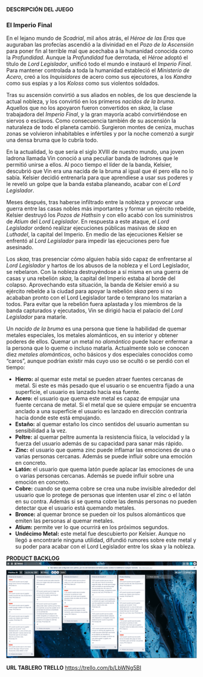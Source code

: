 **DESCRIPCIÓN DEL JUEGO**
### El Imperio Final

En el lejano mundo de *Scadrial*, mil años atrás, el *Héroe de las Eras* que auguraban las profecías ascendió a la divinidad en el *Pozo de la Ascensión* para poner fin al terrible mal que acechaba a la humanidad conocida como la *Profundidad*. Aunque la *Profundidad* fue derrotada, el *Héroe* adoptó el título de *Lord Legislador*, unificó todo el mundo e instauró el *Imperio Final*. Para mantener controlada a toda la humanidad estableció el *Ministerio de Acero*, creó a los *Inquisidores* de acero como sus ejecutores, a los *Kandra* como sus espías y a los *Koloss* como sus violentos soldados.

Tras su ascensión convirtió a sus aliados en nobles, de los que desciende la actual nobleza, y los convirtió en los primeros *nacidos de la bruma*. Aquellos que no los apoyaron fueron convertidos en *skaa*, la clase trabajadora del *Imperio Final*, y la gran mayoría acabó convirtiéndose en siervos o esclavos. Como consecuencia también de su ascensión la naturaleza de todo el planeta cambió. Surgieron montes de ceniza, muchas zonas se volvieron inhabitables e infértiles y por la noche comenzó a surgir una densa bruma que lo cubría todo. 

En la actualidad, lo que sería el siglo XVIII de nuestro mundo, una joven ladrona llamada Vin conoció a una peculiar banda de ladrones que le permitió unirse a ellos. Al poco tiempo el líder de la banda, Kelsier, descubrió que Vin era una nacida de la bruma al igual que él pero ella no lo sabía. Kelsier decidió entrenarla para que aprendiese a usar sus poderes y le reveló un golpe que la banda estaba planeando, acabar con el *Lord Legislador*.

Meses después, tras haberse infiltrado entre la nobleza y provocar una guerra entre las casas nobles  más importantes y formar un ejército rebelde, Kelsier destruyó los *Pozos de Hathsin* y con ello acabó con los suministros de *Atium* del *Lord Legislador*. En respuesta a este ataque, el *Lord Legislador* ordenó realizar ejecuciones públicas masivas de *skaa* en *Luthadel*, la capital del Imperio. En medio de las ejecuciones Kelsier se enfrentó al *Lord Legislador* para impedir las ejecuciones pero fue asesinado. 

Los *skaa*, tras presenciar cómo alguien había sido capaz de enfrentarse al *Lord Legislador* y hartos de los abusos de la nobleza y el Lord Legislador, se rebelaron. Con la nobleza destruyéndose a sí misma en una guerra de casas y una rebelión *skaa*, la capital del Imperio estaba al borde del colapso. Aprovechando esta situación, la banda de Kelsier envió a su ejército rebelde a la ciudad para apoyar la rebelión *skaa* pero si no acababan pronto con el Lord Legislador tarde o temprano los matarían a todos. Para evitar que la rebelión fuera aplastada y los miembros de la banda capturados y ejecutados, Vin se dirigió hacia el palacio del *Lord Legislador* para matarle.

Un *nacido de la bruma* es una persona que tiene la habilidad de quemar metales especiales, los metales alománticos,  en su interior y obtener poderes de ellos. Quemar un metal no *alomántico* puede hacer enfermar a la persona que lo queme o incluso matarla. Actualmente solo se conocen diez *metales alománticos*, ocho básicos y dos especiales conocidos como “caros”, aunque podrían existir más cuyo uso se ocultó o se perdió con el tiempo: 
- **Hierro:** al quemar este metal se pueden atraer fuentes cercanas de metal. Si este es más pesado que el usuario o se encuentra fijado a una superficie, el usuario es lanzado hacia esa fuente.
- **Acero:** el usuario que quema este metal es capaz de empujar una fuente cercana de metal. Si el metal que se quiere empujar se encuentra anclado a una superficie el usuario es lanzado en dirección contraria hacia donde este está empujando. 
- **Estaño:** al quemar estaño los cinco sentidos del usuario aumentan su sensibilidad a la vez.
- **Peltre:** al quemar peltre aumenta la resistencia física, la velocidad y la fuerza del usuario además de su capacidad para sanar más rápido.
- **Zinc:** el usuario que quema zinc puede inflamar las emociones de una o varias personas cercanas. Además se puede influir sobre una emoción en concreto.
- **Latón:** el usuario que quema latón puede aplacar las emociones de una o varias personas cercanas. Además se puede influir sobre una emoción en concreto.
- **Cobre:** cuando se quema cobre se crea una nube invisible alrededor del usuario que lo protege de personas que intenten usar el zinc o el latón en su contra. Además si se quema cobre las demás personas no pueden detectar que el usuario está quemando metales.
- **Bronce:** al quemar bronce se pueden oír los pulsos alománticos que emiten las personas al quemar metales. 
- **Atium:** permite ver lo que ocurrirá en los próximos segundos.
- **Undécimo Metal:** este metal fue descubierto por Kelsier. Aunque no llegó a encontrarle ninguna utilidad, difundió rumores sobre este metal y su poder para acabar con el Lord Legislador entre los skaa y la nobleza.


**PRODUCT BACKLOG**
![Captura Product Backlog Trello](https://github.com/PracticasDesarrolloAgil/Practica_2/blob/master/product_backlog.PNG)

**URL TABLERO TRELLO**
https://trello.com/b/LbWNg5BI
